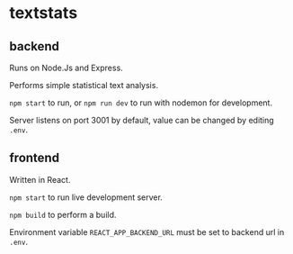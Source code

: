 # textstats
## backend
Runs on Node.Js and Express.

Performs simple statistical text analysis.

`npm start` to run, or `npm run dev` to run with nodemon for development.

Server listens on port 3001 by default, value can be changed by editing `.env`.

## frontend
Written in React.

`npm start` to run live development server.

`npm build` to perform a build.

Environment variable `REACT_APP_BACKEND_URL` must be set to backend url in `.env`.
